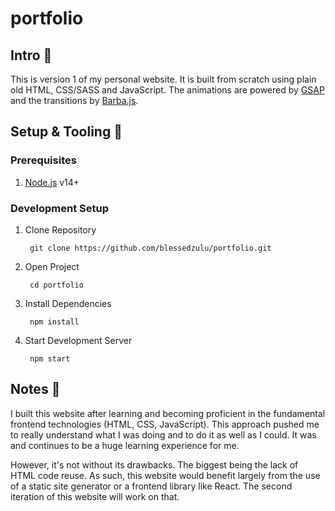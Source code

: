 # portfolio

## Intro :wave: 

This is version 1 of my personal website. It is built from scratch using plain old HTML, CSS/SASS and JavaScript. The animations are powered by [GSAP](https://greensock.com/gsap/) and the transitions by [Barba.js](https://barba.js.org/).

## Setup & Tooling :nut_and_bolt:

### Prerequisites

1. [Node.js](https://nodejs.org/) v14+

### Development Setup

1. Clone Repository
   
		git clone https://github.com/blessedzulu/portfolio.git

2. Open Project
	
		cd portfolio

3. Install Dependencies
  
  		npm install

4. Start Development Server
   
		npm start

## Notes :pencil:

I built this website after learning and becoming proficient in the fundamental frontend technologies (HTML, CSS, JavaScript). This approach pushed me to really understand what I was doing and to do it as well as I could. It was and continues to be a huge learning experience for me.

However, it's not without its drawbacks. The biggest being the lack of HTML code reuse. As such, this website would benefit largely from the use of a static site generator or a frontend library like React. The second iteration of this website will work on that.
